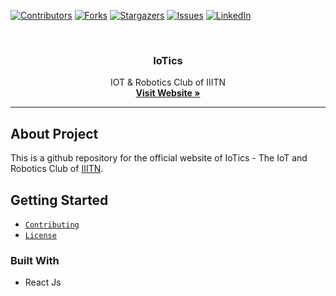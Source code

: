 <div id="top"></div>

[![Contributors][contributors-shield]][contributors-url]
[![Forks][forks-shield]][forks-url]
[![Stargazers][stars-shield]][stars-url]
[![Issues][issues-shield]][issues-url]
[![LinkedIn][linkedin-shield]][linkedin-url]

<!-- PROJECT LOGO -->
<br />
<div align="center">
   <a href="https://raw.githubusercontent.com/bhavesh-chaudhari/Healthify/main/images/iotics-logo%20(2).jpg" alt="Logo" width="100" height="100">
  </a>

  <h3 align="center">IoTics</h3>

  <p align="center">
    IOT & Robotics Club of IIITN
    <br />
    <a href="https://github.com/IoTics-iiitn/IoTics"><strong>Visit Website »</strong></a>
  </p>
</div>

<hr>

## About Project

This is a github repository for the official website of IoTics - The IoT and Robotics Club of [IIITN](https://twitter.com/iiitn_official?lang=en).

## Getting Started

- [`Contributing`](https://github.com/IoTics-iiitn/IoTics/blob/main/CONTRIBUTING.md)
- [`License`](https://github.com/IoTics-iiitn/IoTics/blob/main/LICENSE)

### Built With 
- React Js


<!-- MARKDOWN LINKS & IMAGES -->
<!-- https://www.markdownguide.org/basic-syntax/#reference-style-links -->
[contributors-shield]: https://img.shields.io/github/contributors/IoTics-iiitn/IoTics.svg?style=for-the-badge
[contributors-url]: https://github.com/IoTics-iiitn/IoTics/graphs/contributors
[forks-shield]: https://img.shields.io/github/forks/IoTics-iiitn/IoTics.svg?style=for-the-badge
[forks-url]: https://github.com/IoTics-iiitn/IoTics/network/members
[stars-shield]: https://img.shields.io/github/stars/IoTics-iiitn/IoTics.svg?style=for-the-badge
[stars-url]: https://github.com/IoTics-iiitn/IoTics/stargazers
[issues-shield]: https://img.shields.io/github/issues/IoTics-iiitn/IoTics.svg?style=for-the-badge
[issues-url]: https://github.com/IoTics-iiitn/IoTics/issues
[license-shield]: https://img.shields.io/github/license/IoTics-iiitn/IoTics.svg?style=for-the-badge
[license-url]: https://github.com/IoTics-iiitn/IoTics/blob/main/LICENSE.txt
[linkedin-shield]: https://img.shields.io/badge/-LinkedIn-black.svg?style=for-the-badge&logo=linkedin&colorB=555
[linkedin-url]:https://www.linkedin.com/company/iotics-club-iiitn/about/
[product-screenshot]: images/screenshot.png

